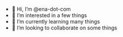 - 👋 Hi, I’m @ena-dot-com
- 👀 I’m interested in a few things
- 🌱 I’m currently learning many things
- 💞️ I’m looking to collaborate on some things


<!---
ena-dot-com/ena-dot-com is a ✨ special ✨ repository because its `README.md` (this file) appears on your GitHub profile.
You can click the Preview link to take a look at your changes.
--->
